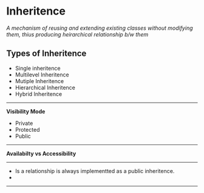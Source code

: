  # Inheritence
 _A mechanism of reusing and extending existing classes without modifying them, thius producing heirarchical relationship b/w them_

 ## Types of Inheritence
 - Single inheritence
 - Multilevel Inheritence
 - Mutiple Inheritence
 - Hierarchical Inheritence
 - Hybrid Inheritence


 ---
 **Visibility Mode**
 - Private
 - Protected
 - Public
 ---

**Availabilty vs Accessibility**


---
- Is a relationship is always implementted as a public inheritence. 
- 
---